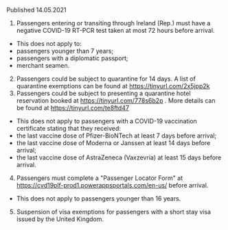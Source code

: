 Published 14.05.2021
1. Passengers entering or transiting through Ireland (Rep.) must have a negative COVID-19 RT-PCR test taken at most 72 hours before arrival.
- This does not apply to:
- passengers younger than 7 years;
- passengers with a diplomatic passport;
- merchant seamen.
2. Passengers could be subject to quarantine for 14 days. A list of quarantine exemptions can be found at <a href="https://tinyurl.com/2x5jpp2k">https://tinyurl.com/2x5jpp2k</a> 
3. Passengers could be subject to presenting a quarantine hotel reservation booked at <a href="https://tinyurl.com/778s6b2p">https://tinyurl.com/778s6b2p</a> . More details can be found at <a href="https://tinyurl.com/te8ftd47">https://tinyurl.com/te8ftd47</a> 
- This does not apply to passengers with a COVID-19 vaccination certificate stating that they received:
- the last vaccine dose of Pfizer-BioNTech at least 7 days before arrival;
- the last vaccine dose of Moderna or Janssen at least 14 days before arrival;
- the last vaccine dose of AstraZeneca (Vaxzevria) at least 15 days before arrival.
4. Passengers must complete a "Passenger Locator Form" at <a href="https://cvd19plf-prod1.powerappsportals.com/en-us/">https://cvd19plf-prod1.powerappsportals.com/en-us/</a> before arrival.
- This does not apply to passengers younger than 16 years.
5. Suspension of visa exemptions for passengers with a short stay visa issued by the United Kingdom.

